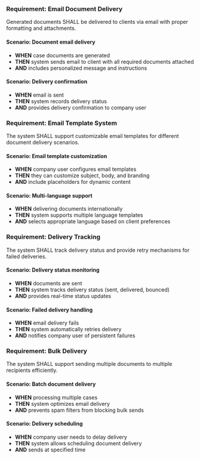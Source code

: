 ### Requirement: Email Document Delivery

Generated documents SHALL be delivered to clients via email with proper formatting and attachments.

#### Scenario: Document email delivery

- **WHEN** case documents are generated
- **THEN** system sends email to client with all required documents attached
- **AND** includes personalized message and instructions

#### Scenario: Delivery confirmation

- **WHEN** email is sent
- **THEN** system records delivery status
- **AND** provides delivery confirmation to company user

### Requirement: Email Template System

The system SHALL support customizable email templates for different document delivery scenarios.

#### Scenario: Email template customization

- **WHEN** company user configures email templates
- **THEN** they can customize subject, body, and branding
- **AND** include placeholders for dynamic content

#### Scenario: Multi-language support

- **WHEN** delivering documents internationally
- **THEN** system supports multiple language templates
- **AND** selects appropriate language based on client preferences

### Requirement: Delivery Tracking

The system SHALL track delivery status and provide retry mechanisms for failed deliveries.

#### Scenario: Delivery status monitoring

- **WHEN** documents are sent
- **THEN** system tracks delivery status (sent, delivered, bounced)
- **AND** provides real-time status updates

#### Scenario: Failed delivery handling

- **WHEN** email delivery fails
- **THEN** system automatically retries delivery
- **AND** notifies company user of persistent failures

### Requirement: Bulk Delivery

The system SHALL support sending multiple documents to multiple recipients efficiently.

#### Scenario: Batch document delivery

- **WHEN** processing multiple cases
- **THEN** system optimizes email delivery
- **AND** prevents spam filters from blocking bulk sends

#### Scenario: Delivery scheduling

- **WHEN** company user needs to delay delivery
- **THEN** system allows scheduling document delivery
- **AND** sends at specified time
